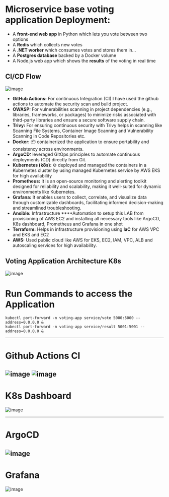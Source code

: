 # Microservice base voting application Deployment:
- A **front-end web app** in Python which lets you vote between two options
- A **Redis** which collects new votes
- A **.NET worker** which consumes votes and stores them in…
- A **Postgres database** backed by a Docker volume
- A Node.js web app which shows the **results** of the voting in real time

## CI/CD Flow
![image](https://github.com/user-attachments/assets/edaf5944-e0d2-4e53-b157-af06f3e57fb0)
- **GitHub Actions:** For continuous Integration (CI) I have used the github actions to automate the security scan and build project.
- **OWASP:** For vulnerabilities scanning in project dependencies (e.g., libraries, frameworks, or packages) to minimize risks associated with third-party libraries and ensure a secure software supply chain.
- **Trivy:** For ensuring continuous security with Trivy helps in scanning like Scanning File Systems, Container Image Scanning and Vulnerability Scanning in Code Repositories etc.
- **Docker:** 📦 containerized the application to ensure portability and consistency across environments.
- **ArgoCD:** leveraged GitOps principles to automate continuous deployments (CD) directly from Git.
- **Kubernetes (k8s):** ⚙️ deployed and managed the containers in a Kubernetes cluster by using managed Kubernetes service by AWS EKS for high availability
- **Prometheus:** It is an open-source monitoring and alerting toolkit designed for reliability and scalability, making it well-suited for dynamic environments like Kubernetes.
- **Grafana:** It enables users to collect, correlate, and visualize data through customizable dashboards, facilitating informed decision-making and streamlined troubleshooting.
- **Ansible:** Infrastructure ****Automation to setup this LAB from provisioning of AWS EC2 and installing all necessary tools like ArgoCD, K8s dashboard, Prometheus and Grafana in one shot
- **Terraform:** Helps in infrastructure provisioning using **IaC** for AWS VPC and EKS and EC2
- **AWS:** Used public cloud like AWS for EKS, EC2, IAM, VPC, ALB and autoscaling services for high availability.

## Voting Application Architecture K8s
![image](https://github.com/user-attachments/assets/f61d7249-d56c-4cbf-91a5-760114dd0452)


# Run Commands to access the Application
```
kubectl port-forward -n voting-app service/vote 5000:5000 --address=0.0.0.0 &
kubectl port-forward -n voting-app service/result 5001:5001 --address=0.0.0.0 &
```
---
# Github Actions CI
![image](https://github.com/user-attachments/assets/3e4633ad-c90e-49c8-ab7d-dc8dd76f9164)
![image](https://github.com/user-attachments/assets/3f6a12bc-903f-4648-8f97-e08b9b5ac8df)
---
# K8s Dashboard
![image](https://github.com/user-attachments/assets/bac8960e-fc77-4cc4-a850-910dd0783c19)


---
# ArgoCD
![image](https://github.com/user-attachments/assets/66e48984-1894-4726-b96a-2f76fccd812e)
---
# Grafana
![image](https://github.com/user-attachments/assets/de743eea-ed16-4e03-9b28-f13194384d7e)



